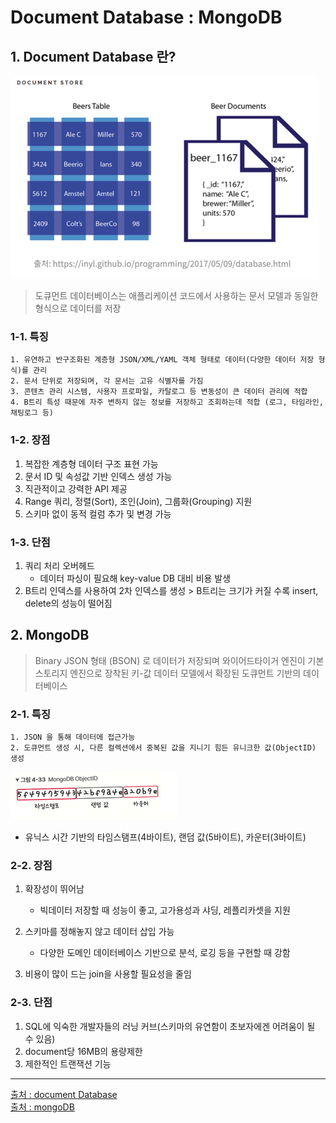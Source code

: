 # Document Database : MongoDB

## 1. Document Database 란?
![img.png](../images/doc_exa1.png)
> 도큐먼트 데이터베이스는 애플리케이션 코드에서 사용하는 문서 모델과 동일한 형식으로 데이터를 저장

### 1-1. 특징
    
    1. 유연하고 반구조화된 계층형 JSON/XML/YAML 객체 형태로 데이터(다양한 데이터 저장 형식)를 관리
    2. 문서 단위로 저장되며, 각 문서는 고유 식별자를 가짐
    3. 콘텐츠 관리 시스템, 사용자 프로파일, 카탈로그 등 변동성이 큰 데이터 관리에 적합
    4. B트리 특성 때문에 자주 변하지 않는 정보를 저장하고 조회하는데 적합 (로그, 타임라인, 채팅로그 등)
### 1-2. 장점

1. 복잡한 계층형 데이터 구조 표현 가능
2. 문서 ID 및 속성값 기반 인덱스 생성 가능
3. 직관적이고 강력한 API 제공
4. Range 쿼리, 정렬(Sort), 조인(Join), 그룹화(Grouping) 지원
5. 스키마 없이 동적 컬럼 추가 및 변경 가능


### 1-3. 단점

1. 쿼리 처리 오버헤드
   - 데이터 파싱이 필요해 key-value DB 대비 비용 발생
2. B트리 인덱스를 사용하여 2차 인덱스를 생성 > B트리는 크기가 커질 수록 insert, delete의 성능이 떨어짐

    
## 2. MongoDB

> Binary JSON 형태 (BSON) 로 데이터가 저장되며 와이어드타이거 엔진이 기본 스토리지 엔진으로 장착된 키-값 데이터 모델에서 확장된 도큐먼트 기반의 데이터베이스

### 2-1. 특징
    1. JSON 을 통해 데이터에 접근가능
    2. 도큐먼트 생성 시, 다른 컬렉션에서 중복된 값을 지니기 힘든 유니크한 값(ObjectID) 생성

![img.png](../images/doc_exa2.png)
- 유닉스 시간 기반의 타임스탬프(4바이트), 랜덤 값(5바이트), 카운터(3바이트)

### 2-2. 장점
    
1. 확장성이 뛰어남
   - 빅데이터 저장할 때 성능이 좋고, 고가용성과 샤딩, 레플리카셋을 지원

2. 스키마를 정해놓지 않고 데이터 삽입 가능
   - 다양한 도메인 데이터베이스 기반으로 분석, 로깅 등을 구현할 때 강함

3. 비용이 많이 드는 join을 사용할 필요성을 줄임

### 2-3. 단점

1. SQL에 익숙한 개발자들의 러닝 커브(스키마의 유연함이 초보자에겐 어려움이 될 수 있음)
2. document당 16MB의 용량제한
4. 제한적인 트랜잭션 기능

---
[출처 : document Database](https://armful-log.tistory.com/56)  
[출처 : mongoDB](https://junuuu.tistory.com/949)